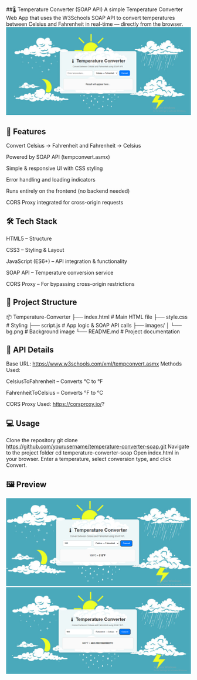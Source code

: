 ##🌡 Temperature Converter (SOAP API)
A simple Temperature Converter Web App that uses the W3Schools SOAP API to convert temperatures between Celsius and Fahrenheit in real-time — directly from the browser.
![App Preview](./images/AppPreview.png)

## 🚀 Features
Convert Celsius → Fahrenheit and Fahrenheit → Celsius

Powered by SOAP API (tempconvert.asmx)

Simple & responsive UI with CSS styling

Error handling and loading indicators

Runs entirely on the frontend (no backend needed)

CORS Proxy integrated for cross-origin requests

## 🛠️ Tech Stack
HTML5 – Structure

CSS3 – Styling & Layout

JavaScript (ES6+) – API integration & functionality

SOAP API – Temperature conversion service

CORS Proxy – For bypassing cross-origin restrictions

## 📂 Project Structure
📦 Temperature-Converter
├── index.html       # Main HTML file
├── style.css        # Styling
├── script.js        # App logic & SOAP API calls
├── images/
│   └── bg.png       # Background image
└── README.md        # Project documentation

## 🔗 API Details
Base URL:
https://www.w3schools.com/xml/tempconvert.asmx
Methods Used:

CelsiusToFahrenheit – Converts °C to °F

FahrenheitToCelsius – Converts °F to °C

CORS Proxy Used:
https://corsproxy.io/?

## 💻 Usage
Clone the repository
git clone https://github.com/yourusername/temperature-converter-soap.git
Navigate to the project folder
cd temperature-converter-soap
Open index.html in your browser.
Enter a temperature, select conversion type, and click Convert.

## 🖼 Preview
![App Preview](./images/Celcius-to-Farenheit.png)
![App Preview](./images/Farenheit-to-Celcius.png)

